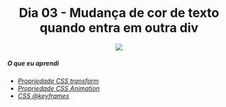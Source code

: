 <h1 align= "center">
Dia 03 - Mudança de cor de texto quando entra em outra div <a name="id03"></a>
</h1>

<p align="center">
  <img src="https://lh3.googleusercontent.com/pw/ACtC-3d90iRBu9bw0VxfZnwSeXYkCVisODZDak6qX0Jejh777hVSq2qffvgIDhNCkd-eahmnM_OLODUcORdGCeN3FKATKawJ9kwvg5eI0FIkBjhHNuI7G08fH46ImKxSI-Qo_eN_F1XxxO1yaoZfdprlJfL6=w1440-h810-no?authuser=0">
</p>


##### O que eu aprendi

* *[Propriedade CSS transform](https://www.w3schools.com/cssref/css3_pr_transform.asp)*
* *[Propriedade CSS Animation](https://www.w3schools.com/css/css3_animations.asp)*
* *[CSS @keyframes](https://www.w3schools.com/cssref/css3_pr_animation-keyframes.asp)*
